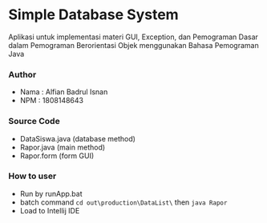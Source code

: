 # Simple Database System
Aplikasi untuk implementasi materi GUI, Exception, dan Pemograman Dasar dalam Pemograman Berorientasi Objek menggunakan Bahasa Pemograman Java

### Author
- Nama  : Alfian Badrul Isnan
- NPM   : 1808148643

### Source Code
- DataSiswa.java (database method)
- Rapor.java (main method)
- Rapor.form (form GUI)

### How to user
- Run by runApp.bat
- batch command `cd out\production\DataList\` then `java Rapor`
- Load to Intellij IDE